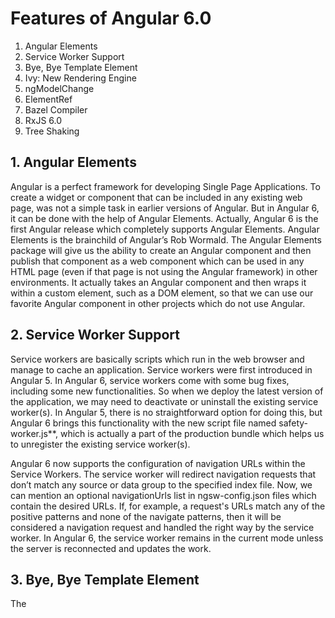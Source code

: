 

# Features of Angular 6.0

1. Angular Elements
2. Service Worker Support
3. Bye, Bye Template Element
4. Ivy: New Rendering Engine
5. ngModelChange
6. ElementRef<T>
7. Bazel Compiler
8. RxJS 6.0
9. Tree Shaking

## **1. Angular Elements**

Angular is a perfect framework for developing Single Page Applications. To create a widget or component that can be included in any existing web page, was not a simple task in earlier versions of Angular. But in Angular 6, it can be done with the help of Angular Elements. Actually, Angular 6 is the first Angular release which completely supports Angular Elements. Angular Elements is the brainchild of Angular’s Rob Wormald. The Angular Elements package will give us the ability to create an Angular component and then publish that component as a web component which can be used in any HTML page (even if that page is not using the Angular framework) in other environments. It actually takes an Angular component and then wraps it within a custom element, such as a DOM element, so that we can use our favorite Angular component in other projects which do not use Angular.

## **2. Service Worker Support**

Service workers are basically scripts which run in the web browser and manage to cache an application. Service workers were first introduced in Angular 5. In Angular 6, service workers come with some bug fixes, including some new functionalities. So when we deploy the latest version of the application, we may need to deactivate or uninstall the existing service worker(s). In Angular 5, there is no straightforward option for doing this, but Angular 6 brings this functionality with the new script file named  safety-worker.js**, which is actually a part of the production bundle which helps us to unregister the existing service worker(s).

Angular 6 now supports the configuration of navigation URLs within the Service Workers. The service worker will redirect navigation requests that don’t match any source or data group to the specified index file. Now, we can mention an optional navigationUrls list in ngsw-config.json files which contain the desired URLs. If, for example, a request's URLs match any of the positive patterns and none of the navigate patterns, then it will be considered a navigation request and handled the right way by the service worker. In Angular 6, the service worker remains in the current mode unless the server is reconnected and updates the work.  


## **3. Bye, Bye Template Element**

The <template> element was depreciated one year ago when Angular 4 was launched. Now it’s time to say goodbye to <template> because it is now removed from Angular 6 framework. Instead of using <template>, we now need to use <ng-tempalate>.

## **5. Ivy: New Rendering Engine**

In Angular 6, the Angular team introduced their third rendering engine called Ivy. Ivy is the next generation Angular rendering engine. In some of the previous versions of Angular (i.e. Angular 2 to Angular 4), Angular used a view engine for rendering purposes. The introduction of this rendering engine experience increases the speed and decreases the size of the application. The Angular team expects the same type of experience with the new rendering engine.

Angular compiles our templates into equivalent TypeScript code and then that TypeScript code is compiled to JavaScript and then the result is shipped to our users. So Ivy renderer is the new rendering engine which is basically designed to support backward compatibility with existing renderers and then also focused to improve the speed of rendering and it also optimized the size of the final package. In Angular, it will not be the default renderer but we can manually enable it using the compiler options. This important feature is not completely released in Angular 6 since it is in experimental mode; except the complete version in Angular's next release.

## **6. ngModelChange**

Before Angular 6, the `ngModelChange`  event was emitted before the said form control updating. If we have an event handler for the `ngModelChange` event that checked the value through the control, the old value will be returned instead of the changed value. Now, in Angular 6, `ngModelChange` has emitted the value after the value is updated in the form control.

## **7. ElementRef<T>**

In previous versions of Angular, when we want to create the reference of an element in the template, we can use `@ViewChild` or `@ViewChildren`  or inject the host using ElementRef directly. But, the problem is that ElementRef had its `nativeElement`  property typed like any other element. But now in Angular 6, we can use type ElementRef more strictly if we want.

  

    @ViewChild('login') login: ElementRef<HTMLInputElement>;
    
    ngAfterViewInit() {
    
     this.loginInput.nativeElement.focus();
    
    }
## **8. Bazel Compiler**

Bazel Compiler is actually a build system or mechanism which is used to build nearly all software at Google. This compiler only rebuilds what is necessary to build. Since source code changes very often, it does not make any sense to rebuild the entire application for every little change. Instead of rebuilding the entire application, we build only the code which actually changes and also that code that depends on those changes. So with the help of advanced local and distributed caching, optimized dependency analysis and parallel execution, we can achieve fast and incremental builds. With Angular 6, we will have this compiler support.

## **9. RxJS 6.0**

Angular 6 now used RxJS 6 internally. So we need to update our application accordingly. These changes provide developers an increase in performance and are easier to debug AJAX call stacks and improve modularity also, making it as backward compatible as possible. But RxJS changed the way we import things.

In RxJS 5, you were probably writing:

    import { Observable } from 'rxjs/Observable';
    
    import 'rxjs/add/observable/of';
    
    import 'rxjs/add/operator/map';
    
    const squares$: Observable<number> = Observable.of(1, 2).map(n => n * n);

RxJS 5.5 introduced the pipeable operators:


    import { Observable } from 'rxjs/Observable';
    
    import { of } from 'rxjs/observable/of';
    
    import { map } from 'rxjs/operators';
    
    const squares$: Observable<number> = of(1, 2).pipe( map(n => n * n));

And RxJS 6.0 changed the imports to:

    import { Observable, of } from 'rxjs';
    
    import { map } from 'rxjs/operators';
    
    const squares$: Observable<number> = of(1, 2).pipe(map(n => n * n));
## **10. Tree Shaking**

Angular 6 moved from modules referencing services to services referencing modules to make the Angular app smaller. Tree shaking is a build optimization step which tries to ensure any unused code does not get used in our final bundle. Instead of rendering template data and passing that directly into the interpreter which knows how to do everything, the new renderer is going to generate the template instructions directly. This results in much smaller bundles and a faster startup time.

There is a new way to define an injectable service in Angular 6. With this new way, we can register a provider directly inside the `@Injectable()` decorator, using the new `providedIn`  attribute. It accepts ‘root’ as a value or any module name from our application. When we use ‘root,’ it means this injectable will be registered as a singleton object in the application and we don’t need to add it to the providers of the root modules. In the same way, if we use `provideIdIn:LoginModule`, then injectable is registered as a provider of the `LoginModules`  without adding it to the providers of the modules.

@Injectable({

 providedIn: 'root'

})

export class UserService {}

So, in the above section, we discuss most important features of the Angular 6. Apart for these, there are also several features, like:

1.  The router sometimes hits a race condition while a route is being instantiated and a new navigation request arrives. This issue has been solved in Angular 6.
2.  Avoid overriding `ngInjectableDef` in the decorator is present on the type.
3.  Angular Material Library uses Component Dev Kit (CDK) which provided 30+ UI components. CDK also allows us to build our own library of UI components using Angular Material.
4.  Angular CLI generates Angular artifacts using the technology called Schematics. If you decide to create your own template, then the Angular team has added the `ng-add`  command in Angular-CLI which let's users download and install new packages in an Angular app.
5.  If the user wants to upgrade their Angular app from Angular 5 to Angular 6, Angular team added support for `ng-update`  to its Angular-CLI which let the user update and upgrade packages.
6.  The 2.6 version of Typescript’s “`resolveModuleName`” started to require passed-in paths to be separated by '`/`' instead of being able to handle '`\`'.
7.  Improved decorator error messages.
8.  Enable size tracking of a minimal CLI render3 application.
9.  The Angular team has decided to extend the long-term support (LTE) to all major releases starting with v4.
10.  Web pack module bundlers have been updated to version 4 and have Angular CLI support.
<!--stackedit_data:
eyJoaXN0b3J5IjpbMTYzODgxMDQ1NF19
-->